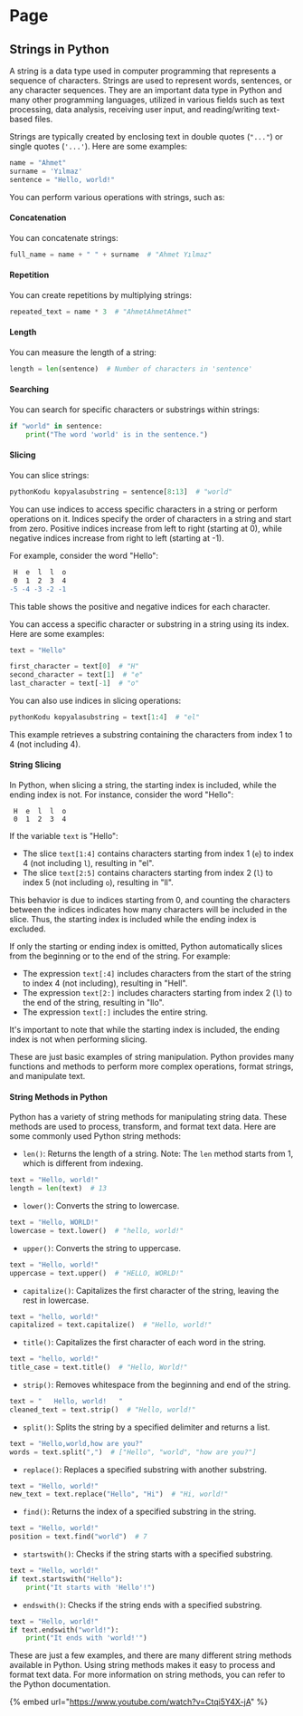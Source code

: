 # Page

## Strings in Python

A string is a data type used in computer programming that represents a sequence of characters. Strings are used to represent words, sentences, or any character sequences. They are an important data type in Python and many other programming languages, utilized in various fields such as text processing, data analysis, receiving user input, and reading/writing text-based files.

Strings are typically created by enclosing text in double quotes (`"..."`) or single quotes (`'...'`). Here are some examples:

```python
name = "Ahmet"
surname = 'Yılmaz'
sentence = "Hello, world!"
```

You can perform various operations with strings, such as:

#### Concatenation

You can concatenate strings:

```python
full_name = name + " " + surname  # "Ahmet Yılmaz"
```

#### Repetition

You can create repetitions by multiplying strings:

```python
repeated_text = name * 3  # "AhmetAhmetAhmet"
```

#### Length

You can measure the length of a string:

```python
length = len(sentence)  # Number of characters in 'sentence'
```

#### Searching

You can search for specific characters or substrings within strings:

```python
if "world" in sentence:
    print("The word 'world' is in the sentence.")
```

#### Slicing

You can slice strings:

```python
pythonKodu kopyalasubstring = sentence[8:13]  # "world"
```

You can use indices to access specific characters in a string or perform operations on it. Indices specify the order of characters in a string and start from zero. Positive indices increase from left to right (starting at 0), while negative indices increase from right to left (starting at -1).

For example, consider the word "Hello":

```diff
 H  e  l  l  o
 0  1  2  3  4
-5 -4 -3 -2 -1
```

This table shows the positive and negative indices for each character.

You can access a specific character or substring in a string using its index. Here are some examples:

```python
text = "Hello"

first_character = text[0]  # "H"
second_character = text[1]  # "e"
last_character = text[-1]  # "o"
```

You can also use indices in slicing operations:

```python
pythonKodu kopyalasubstring = text[1:4]  # "el"
```

This example retrieves a substring containing the characters from index 1 to 4 (not including 4).

#### String Slicing

In Python, when slicing a string, the starting index is included, while the ending index is not. For instance, consider the word "Hello":

```
 H  e  l  l  o
 0  1  2  3  4
```

If the variable `text` is "Hello":

* The slice `text[1:4]` contains characters starting from index 1 (`e`) to index 4 (not including `l`), resulting in "el".
* The slice `text[2:5]` contains characters starting from index 2 (`l`) to index 5 (not including `o`), resulting in "ll".

This behavior is due to indices starting from 0, and counting the characters between the indices indicates how many characters will be included in the slice. Thus, the starting index is included while the ending index is excluded.

If only the starting or ending index is omitted, Python automatically slices from the beginning or to the end of the string. For example:

* The expression `text[:4]` includes characters from the start of the string to index 4 (not including), resulting in "Hell".
* The expression `text[2:]` includes characters starting from index 2 (`l`) to the end of the string, resulting in "llo".
* The expression `text[:]` includes the entire string.

It's important to note that while the starting index is included, the ending index is not when performing slicing.

These are just basic examples of string manipulation. Python provides many functions and methods to perform more complex operations, format strings, and manipulate text.

#### String Methods in Python

Python has a variety of string methods for manipulating string data. These methods are used to process, transform, and format text data. Here are some commonly used Python string methods:

* `len()`: Returns the length of a string. Note: The `len` method starts from 1, which is different from indexing.

```python
text = "Hello, world!"
length = len(text)  # 13
```

* `lower()`: Converts the string to lowercase.

```python
text = "Hello, WORLD!"
lowercase = text.lower()  # "hello, world!"
```

* `upper()`: Converts the string to uppercase.

```python
text = "Hello, world!"
uppercase = text.upper()  # "HELLO, WORLD!"
```

* `capitalize()`: Capitalizes the first character of the string, leaving the rest in lowercase.

```python
text = "hello, world!"
capitalized = text.capitalize()  # "Hello, world!"
```

* `title()`: Capitalizes the first character of each word in the string.

```python
text = "hello, world!"
title_case = text.title()  # "Hello, World!"
```

* `strip()`: Removes whitespace from the beginning and end of the string.

```python
text = "   Hello, world!   "
cleaned_text = text.strip()  # "Hello, world!"
```

* `split()`: Splits the string by a specified delimiter and returns a list.

```python
text = "Hello,world,how are you?"
words = text.split(",")  # ["Hello", "world", "how are you?"]
```

* `replace()`: Replaces a specified substring with another substring.

```python
text = "Hello, world!"
new_text = text.replace("Hello", "Hi")  # "Hi, world!"
```

* `find()`: Returns the index of a specified substring in the string.

```python
text = "Hello, world!"
position = text.find("world")  # 7
```

* `startswith()`: Checks if the string starts with a specified substring.

```python
text = "Hello, world!"
if text.startswith("Hello"):
    print("It starts with 'Hello'!")
```

* `endswith()`: Checks if the string ends with a specified substring.

```python
text = "Hello, world!"
if text.endswith("world!"):
    print("It ends with 'world!'")
```

These are just a few examples, and there are many different string methods available in Python. Using string methods makes it easy to process and format text data. For more information on string methods, you can refer to the Python documentation.

{% embed url="https://www.youtube.com/watch?v=Ctqi5Y4X-jA" %}
